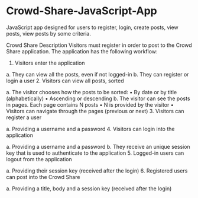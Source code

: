 Crowd-Share-JavaScript-App
==========================

JavaScript app designed for users to register, login, create posts, view posts, view posts by some criteria.

Crowd Share Description
Visitors must register in order to post to the Crowd Share application. 
The application has the following workflow:

1.	Visitors enter the application

  a.	They can view all the posts, even if not logged-in
  b.	They can register or login a user
2.	Visitors can view all posts, sorted

  a.	The visitor chooses how the posts to be sorted:
    •	By date or by title (alphabetically)
    •	Ascending or descending
  b.	The visitor can see the posts in pages. Each page contains N posts
    •	N is provided by the visitor
    •	Visitors can navigate through the pages (previous or next)
3.	Visitors can register a user

  a.	Providing a username and a password
4.	Visitors can login into the application

  a.	Providing a username and a password
  b.	They receive an unique session key that is used to authenticate to the application
5.	Logged-in users can logout from the application

  a.	Providing their session key (received after the login) 
6.	Registered users can post into the Crowd Share

  a.	Providing a title, body and a session key (received after the login)
